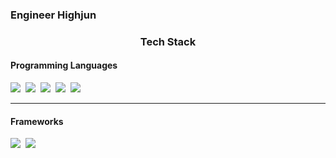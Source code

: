 ### Engineer Highjun


<h3 align="center">Tech Stack</h3>
<h4>Programming Languages</h4>
<p>
  <img src="https://img.shields.io/badge/Python3-3572A5?style=flat-square&logo=Python&logoColor=white"/></a>&nbsp 
  <img src="https://img.shields.io/badge/Java-B07219?style=flat-square&logo=Java&logoColor=white"/></a>&nbsp 
  <img src="https://img.shields.io/badge/C++-F34B7D?style=flat-square&logo=C%2B%2B&logoColor=white"/></a>&nbsp 
  <img src="https://img.shields.io/badge/C-555555?style=flat-square&logo=C&logoColor=white"/></a>&nbsp 
  <img src="https://img.shields.io/badge/Javascript-F1E05A?style=flat-square&logo=javascript&logoColor=white"/></a>&nbsp 
</p>
<hr/>
<h4>Frameworks</h4>
<p>
  <img src="https://img.shields.io/badge/Pytorch-FF6600?style=flat-square&logo=pytorch&logoColor=white"/></a>&nbsp
  <img src="https://img.shields.io/badge/React-87CEEB?style=flat-square&logo=React&logoColor=white"/></a>&nbsp
<!--   <img src="https://img.shields.io/badge/React-3766AB?style=flat-square&logo=react&logoColor=white"/></a>&nbsp
  <img src="https://img.shields.io/badge/Spring-6DB33F?style=flat-square&logo=Spring&logoColor=white"/></a>&nbsp  -->
</p>
